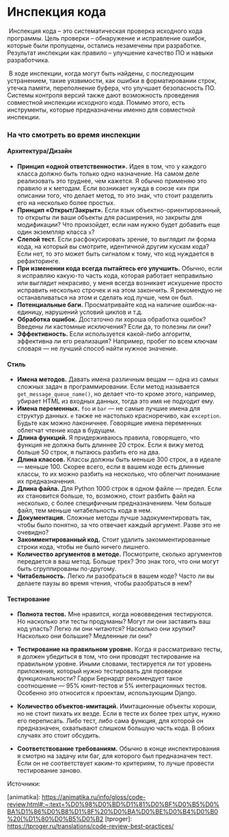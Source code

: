 # Инспекция кода



​	Инспекция кода – это систематическая проверка исходного кода программы. Цель проверки – обнаружение и исправление ошибок, которые были пропущены, остались незамечены при разработке. Результат инспекции как правило – улучшение качество ПО и навыки разработчика.

​	В ходе инспекции, когда могут быть найдены, с последующим устранением, такие уязвимости, как ошибки в форматировании строк, утечка памяти, переполнение буфера, что улучшает безопасность ПО. Системы контроля версий также дают возможность проведения совместной инспекции исходного кода. Помимо этого, есть инструменты, которые предназначены именно для совместной инспекции.

### На что смотреть во время инспекции

#### Архитектура/Дизайн

- **Принцип «одной ответственности».** Идея в том, что у каждого класса должно быть только одно назначение. На самом деле реализовать это труднее, чем кажется. Я обычно применяю это правило и к методам. Если возникает нужда в союзе «и» при описании того, что делает метод, то это знак, что стоит разделить его на несколько более простых.
- **Принцип «Открыт/Закрыт».** Если язык объектно-ориентированный, то открыты ли ваши объекты для расширения, но закрыты для модификации? Что произойдет, если нам нужно будет добавить еще один экземпляр класса `x`?
- **Слепой тест.** Если расфокусировать зрение, то выглядит ли форма кода, на который вы смотрите, идентичной другим кускам кода? Если нет, то это может быть сигналом к тому, что код нуждается в рефакторинге.
- **При изменении кода всегда пытайтесь его улучшить.** Обычно, если я исправляю какую-то часть кода, которая работает неправильно или выглядит некрасиво, у меня всегда возникает искушение просто исправить несколько строчек и на этом закончить. Я рекомендую не останавливаться на этом и сделать код лучше, чем он был.
- **Потенциальные баги.** Просматривайте код на наличие ошибок-на-единицу, нарушений условий циклов и т.д.
- **Обработка ошибок.** Достаточно ли хороша обработка ошибок? Введены ли кастомные исключения? Если да, то полезны ли они?
- **Эффективность.** Если используется какой-либо алгоритм, эффективна ли его реализация? Например, пробег по всем ключам словаря — не лучший способ найти нужное значение.

#### Стиль

- **Имена методов.** Давать имена различным вещам — одна из самых сложных задач в программировании. Если метод называется `get_message_queue_name()`, но делает что-то кроме этого, например, убирает HTML из входных данных, тогда это имя не подходит ему.
- **Имена переменных.** `foo` и `bar` — не самые лучшие имена для структур данных. `e` также не настолько красноречиво, как `exception`. Будьте как можно лаконичнее. Говорящие имена переменных облегчат чтение кода в будущем.
- **Длина функций.** Я придерживаюсь правила, говорящего, что функция не должна быть длиннее 20 строк. Если я вижу метод больше 50 строк, я пытаюсь разбить его на два.
- **Длина классов.** Классы должны быть меньше 300 строк, а в идеале — меньше 100. Скорее всего, если в вашем коде есть длинные классы, то их можно разбить на несколько, что облегчит понимание их предназначения.
- **Длина файла.** Для Python 1000 строк в одном файле — предел. Если их становится больше, то, возможно, стоит разбить файл на несколько, с более специфичным предназначением. Чем больше файл, тем меньше читабельность кода в нем.
- **Документация.** Сложные методы лучше задокументировать так, чтобы было понятно, за что отвечает каждый аргумент. Разве это не очевидно?
- **Закомментированный код.** Стоит удалить закомментированные строки кода, чтобы не было ничего лишнего.
- **Количество аргументов в методе.** Посмотрите, сколько аргументов передается в ваш метод. Больше трех? Это знак того, что они могут быть сгруппированы по-другому.
- **Читабельность.** Легко ли разобраться в вашем коде? Часто ли вы делаете паузы во время чтения, чтобы разобраться в нем?

#### Тестирование

- **Полнота тестов.** Мне нравится, когда нововведения тестируются. Но насколько эти тесты продуманы? Могут ли они заставить ваш код упасть? Легко ли они читаются? Насколько они хрупки? Насколько они большие? Медленные ли они?

- **Тестирование на правильном уровне.** Когда я рассматриваю тесты, я должен убедиться в том, что они проводят тестирование на правильном уровне. Иными словами, тестируется ли тот уровень приложения, который нужно тестировать для проверки функциональности? Гарри Бернардт рекомендует такое соотношение — 95% юнит-тестов и 5% интеграционных тестов. Особенно это относится к проектам, использующим Django.

- **Количество объектов-имитаций.** Имитационные объекты хороши, но не стоит пихать их везде. Если в тесте их более трех штук, нужно его переписать. Либо тест, либо сама функция, для которой он предназначен, охватывают слишком большую часть кода. В обоих случаях это стоит обсудить.

- **Соответствование требованиям.** Обычно в конце инспектирования я смотрю на задачу или баг, для которого был предназначен тест. Если он не соответствует каким-то критериям, то лучше провести тестирование заново.

  

Источники:

[animatika]: https://animatika.ru/info/gloss/code-review.html#:~:text=%D0%98%D0%BD%D1%81%D0%BF%D0%B5%D0%BA%D1%86%D0%B8%D1%8F%20%D0%BA%D0%BE%D0%B4%D0%B0%20(%D1%80%D0%B5%D0%B2
[tproger]: https://tproger.ru/translations/code-review-best-practices/

